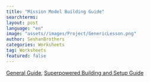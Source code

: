 ```yaml
---
title: "Mission Model Building Guide"
searchterms:
layout: post
language: "en"
image: "assets//images/Project/GenericLesson.png"
author: SeshanBrothers
categories: Worksheets
tag: Worksheets
featured: false
---
```


<a href="/translations/en-us/Worksheets/2022MissionModelBuildingTips.pdf">General Guide</a>, 
<a href="https://docs.google.com/document/d/1ViMW-ANIL4uaBm7YPc4rJcfYTGBu_4YznDeHkD8Bb1s/edit?usp=sharing">Superpowered Building and Setup Guide
